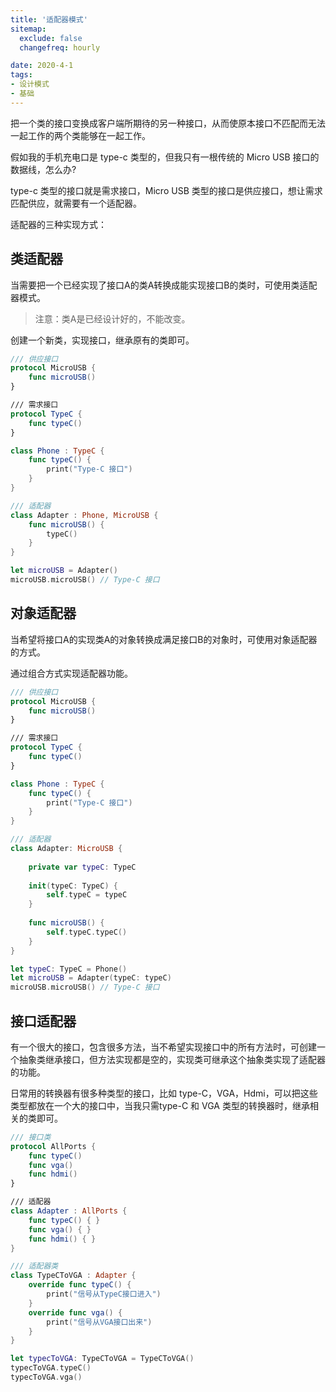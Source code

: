 ```yaml
---
title: '适配器模式'
sitemap:
  exclude: false
  changefreq: hourly

date: 2020-4-1
tags:
- 设计模式
- 基础
---
```


把一个类的接口变换成客户端所期待的另一种接口，从而使原本接口不匹配而无法一起工作的两个类能够在一起工作。

假如我的手机充电口是 type-c 类型的，但我只有一根传统的 Micro USB 接口的数据线，怎么办?

type-c 类型的接口就是需求接口，Micro USB 类型的接口是供应接口，想让需求匹配供应，就需要有一个适配器。

适配器的三种实现方式：

## 类适配器

当需要把一个已经实现了接口A的类A转换成能实现接口B的类时，可使用类适配器模式。

> 注意：类A是已经设计好的，不能改变。

创建一个新类，实现接口，继承原有的类即可。

```swift
/// 供应接口
protocol MicroUSB {
    func microUSB()
}

/// 需求接口
protocol TypeC {
    func typeC()
}

class Phone : TypeC {
    func typeC() {
        print("Type-C 接口")
    }
}

/// 适配器
class Adapter : Phone, MicroUSB {
    func microUSB() {
        typeC()
    }
}

let microUSB = Adapter()
microUSB.microUSB() // Type-C 接口

```

## 对象适配器

当希望将接口A的实现类A的对象转换成满足接口B的对象时，可使用对象适配器的方式。

通过组合方式实现适配器功能。

```swift
/// 供应接口
protocol MicroUSB {
    func microUSB()
}

/// 需求接口
protocol TypeC {
    func typeC()
}

class Phone : TypeC {
    func typeC() {
        print("Type-C 接口")
    }
}

/// 适配器
class Adapter: MicroUSB {
    
    private var typeC: TypeC
    
    init(typeC: TypeC) {
        self.typeC = typeC
    }
    
    func microUSB() {
        self.typeC.typeC()
    }
}

let typeC: TypeC = Phone()
let microUSB = Adapter(typeC: typeC)
microUSB.microUSB() // Type-C 接口
```

## 接口适配器

有一个很大的接口，包含很多方法，当不希望实现接口中的所有方法时，可创建一个抽象类继承接口，但方法实现都是空的，实现类可继承这个抽象类实现了适配器的功能。

日常用的转换器有很多种类型的接口，比如 type-C，VGA，Hdmi，可以把这些类型都放在一个大的接口中，当我只需type-C 和 VGA 类型的转换器时，继承相关的类即可。

```swift
/// 接口类
protocol AllPorts {
    func typeC()
    func vga()
    func hdmi()
}

/// 适配器
class Adapter : AllPorts {
    func typeC() { }
    func vga() { }
    func hdmi() { }
}

/// 适配器类
class TypeCToVGA : Adapter {
    override func typeC() {
        print("信号从TypeC接口进入")
    }
    override func vga() {
        print("信号从VGA接口出来")
    }
}

let typecToVGA: TypeCToVGA = TypeCToVGA()
typecToVGA.typeC()
typecToVGA.vga()
```

